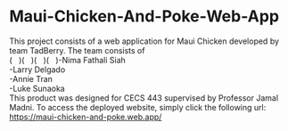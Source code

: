 # Maui-Chicken-And-Poke-Web-App
This project consists of a web application for Maui Chicken developed by team TadBerry.
The team consists of<br/>
( &nbsp; )( &nbsp; )( &nbsp; )( &nbsp; )-Nima Fathali Siah<br/>
          -Larry Delgado<br/>
          -Annie Tran<br/>
          -Luke Sunaoka<br/>
This product was designed for CECS 443 supervised by Professor Jamal Madni.
To access the deployed website, simply click the following url: https://maui-chicken-and-poke.web.app/
